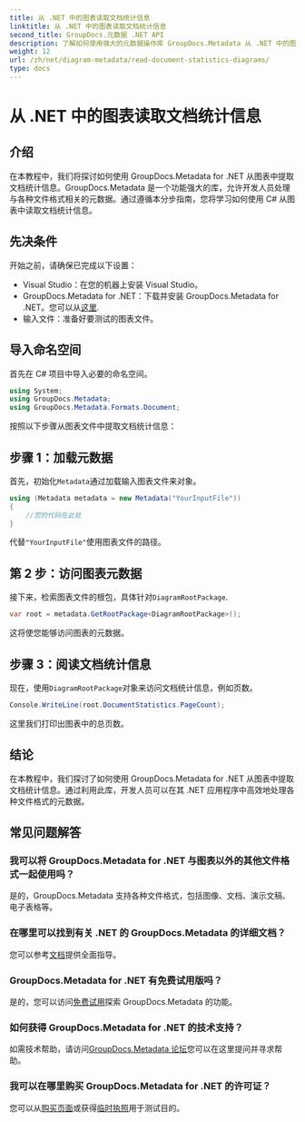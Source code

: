 ```yaml
---
title: 从 .NET 中的图表读取文档统计信息
linktitle: 从 .NET 中的图表读取文档统计信息
second_title: GroupDocs.元数据 .NET API
description: 了解如何使用强大的元数据操作库 GroupDocs.Metadata 从 .NET 中的图表中提取文档统计信息。
weight: 12
url: /zh/net/diagram-metadata/read-document-statistics-diagrams/
type: docs
---
```

# 从 .NET 中的图表读取文档统计信息

## 介绍
在本教程中，我们将探讨如何使用 GroupDocs.Metadata for .NET 从图表中提取文档统计信息。GroupDocs.Metadata 是一个功能强大的库，允许开发人员处理与各种文件格式相关的元数据。通过遵循本分步指南，您将学习如何使用 C# 从图表中读取文档统计信息。
## 先决条件
开始之前，请确保已完成以下设置：
- Visual Studio：在您的机器上安装 Visual Studio。
-  GroupDocs.Metadata for .NET：下载并安装 GroupDocs.Metadata for .NET。您可以从[这里](https://releases.groupdocs.com/metadata/net/).
- 输入文件：准备好要测试的图表文件。

## 导入命名空间
首先在 C# 项目中导入必要的命名空间。
```csharp
using System;
using GroupDocs.Metadata;
using GroupDocs.Metadata.Formats.Document;
```

按照以下步骤从图表文件中提取文档统计信息：
## 步骤 1：加载元数据
首先，初始化`Metadata`通过加载输入图表文件来对象。
```csharp
using (Metadata metadata = new Metadata("YourInputFile"))
{
    //您的代码在此处
}
```
代替`"YourInputFile"`使用图表文件的路径。
## 第 2 步：访问图表元数据
接下来，检索图表文件的根包，具体针对`DiagramRootPackage`.
```csharp
var root = metadata.GetRootPackage<DiagramRootPackage>();
```
这将使您能够访问图表的元数据。
## 步骤 3：阅读文档统计信息
现在，使用`DiagramRootPackage`对象来访问文档统计信息，例如页数。
```csharp
Console.WriteLine(root.DocumentStatistics.PageCount);
```
这里我们打印出图表中的总页数。

## 结论
在本教程中，我们探讨了如何使用 GroupDocs.Metadata for .NET 从图表中提取文档统计信息。通过利用此库，开发人员可以在其 .NET 应用程序中高效地处理各种文件格式的元数据。

## 常见问题解答
### 我可以将 GroupDocs.Metadata for .NET 与图表以外的其他文件格式一起使用吗？
是的，GroupDocs.Metadata 支持各种文件格式，包括图像、文档、演示文稿、电子表格等。
### 在哪里可以找到有关 .NET 的 GroupDocs.Metadata 的详细文档？
您可以参考[文档](https://tutorials.groupdocs.com/metadata/net/)提供全面指导。
### GroupDocs.Metadata for .NET 有免费试用版吗？
是的，您可以访问[免费试用](https://releases.groupdocs.com/)探索 GroupDocs.Metadata 的功能。
### 如何获得 GroupDocs.Metadata for .NET 的技术支持？
如需技术帮助，请访问[GroupDocs.Metadata 论坛](https://forum.groupdocs.com/c/metadata/14)您可以在这里提问并寻求帮助。
### 我可以在哪里购买 GroupDocs.Metadata for .NET 的许可证？
您可以从[购买页面](https://purchase.groupdocs.com/buy)或获得[临时执照](https://purchase.groupdocs.com/temporary-license/)用于测试目的。